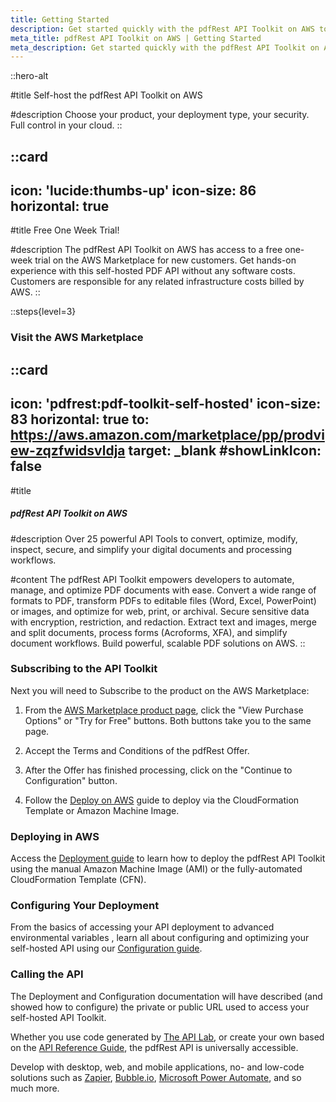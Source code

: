 ```yaml
---
title: Getting Started
description: Get started quickly with the pdfRest API Toolkit on AWS to integrate PDF processing into your projects.
meta_title: pdfRest API Toolkit on AWS | Getting Started
meta_description: Get started quickly with the pdfRest API Toolkit on AWS to integrate PDF processing into your projects.
---
```


::hero-alt

#title
Self-host the pdfRest API Toolkit on AWS

#description
Choose your product, your deployment type, your security. Full control in your cloud.
::

::card
---
icon: 'lucide:thumbs-up'
icon-size: 86
horizontal: true
---

#title
Free One Week Trial!

#description
The pdfRest API Toolkit on AWS has access to a free one-week trial on the AWS Marketplace for new customers. Get hands-on experience with this self-hosted PDF API without any software costs. Customers are responsible for any related infrastructure costs billed by AWS.
::
<br>


::steps{level=3}


### Visit the AWS Marketplace


::card
---
icon: 'pdfrest:pdf-toolkit-self-hosted'
icon-size: 83
horizontal: true
to: https://aws.amazon.com/marketplace/pp/prodview-zqzfwidsvldja
target: _blank
#showLinkIcon: false
---

#title
##### pdfRest API Toolkit on AWS

#description
Over 25 powerful API Tools to convert, optimize, modify, inspect, secure, and simplify your digital documents and processing workflows.

#content
The pdfRest API Toolkit empowers developers to automate, manage, and optimize PDF documents with ease. Convert a wide range of formats to PDF, transform PDFs to editable files (Word, Excel, PowerPoint) or images, and optimize for web, print, or archival. Secure sensitive data with encryption, restriction, and redaction. Extract text and images, merge and split documents, process forms (Acroforms, XFA), and simplify document workflows. Build powerful, scalable PDF solutions on AWS.
::


### Subscribing to the API Toolkit

Next you will need to Subscribe to the product on the AWS Marketplace:

1. From the [AWS Marketplace product page](https://aws.amazon.com/marketplace/pp/prodview-zqzfwidsvldja), click the "View Purchase Options" or "Try for Free" buttons. Both buttons take you to the same page.

2. Accept the Terms and Conditions of the pdfRest Offer.

3. After the Offer has finished processing, click on the "Continue to Configuration" button.

4. Follow the [Deploy on AWS](/self-hosted-api-on-aws/configure-aws-deployment/) guide to deploy via the CloudFormation Template or Amazon Machine Image.

### Deploying in AWS

Access the [Deployment guide](/self-hosted-api-on-aws/deploy-on-aws/) to learn how to deploy the pdfRest API Toolkit using the manual Amazon Machine Image (AMI) or the fully-automated CloudFormation Template (CFN).


### Configuring Your Deployment

From the basics of accessing your API deployment to advanced environmental variables , learn all about configuring and optimizing your self-hosted API using our [Configuration guide](/self-hosted-api-on-aws/configure-aws-deployment/).

### Calling the API

The Deployment and Configuration documentation will have described (and showed how to configure) the private or public URL used to access your self-hosted API Toolkit.

Whether you use code generated by [The API Lab](https://pdfrest.com/apilab/), or create your own based on the [API Reference Guide](https://pdfrest.com/pdf-toolkit-self-hosted-reference/), the pdfRest API is universally accessible.

Develop with desktop, web, and mobile applications, no- and low-code solutions such as [Zapier](https://zapier.com/), [Bubble.io](https://bubble.io), [Microsoft Power Automate](https://www.microsoft.com/en-us/power-platform/products/power-automate), and so much more.
